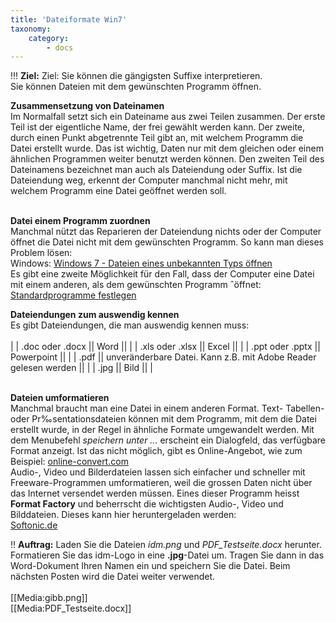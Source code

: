 ```yaml
---
title: 'Dateiformate Win7'
taxonomy:
    category:
        - docs
---
```


!!! **Ziel:** Ziel: Sie können die gängigsten Suffixe interpretieren.<br>Sie können Dateien mit dem gewünschten Programm öffnen.

**Zusammensetzung von Dateinamen**<br>
Im Normalfall setzt sich ein Dateiname aus zwei Teilen zusammen. Der erste Teil ist der eigentliche Name, der frei gewählt werden kann. Der zweite, durch einen Punkt abgetrennte Teil gibt an, mit welchem Programm die Datei erstellt wurde. Das ist wichtig, Daten nur mit dem gleichen oder einem ähnlichen Programmen weiter benutzt werden können. Den zweiten Teil des Dateinamens bezeichnet man auch als Dateiendung oder Suffix. Ist die Dateiendung weg, erkennt der Computer manchmal nicht mehr, mit welchem Programm eine Datei geöffnet werden soll. <br><br>

**Datei einem Programm zuordnen**<br>
Manchmal nützt das Reparieren der Dateiendung nichts oder der Computer öffnet die Datei nicht mit dem gewünschten Programm. So kann man dieses Problem lösen:<br>
Windows: [Windows 7 - Dateien eines unbekannten Typs öffnen](https://www.youtube.com/watch?v=-5f7TRTI_Ck)<br> Es gibt eine zweite Möglichkeit für den Fall, dass der Computer eine Datei mit einem anderen, als dem gewünschten Programm ˆöffnet: [Standardprogramme festlegen](https://www.youtube.com/watch?v=Gcy-XiwtIsc|)

**Dateiendungen zum auswendig kennen**<br>
Es gibt Dateiendungen, die man auswendig kennen muss:<br><br>
|
| .doc oder .docx || Word ||
|
| .xls oder .xlsx || Excel ||
|
| .ppt oder .pptx || Powerpoint ||
|
| .pdf || unveränderbare Datei. Kann z.B. mit Adobe Reader gelesen werden ||
|
| .jpg || Bild ||
|
<br><br>
			

**Dateien umformatieren**<br>
Manchmal braucht man eine Datei in einem anderen Format. Text- Tabellen- oder Pr‰sentationsdateien können mit dem Programm, mit dem die Datei erstellt wurde, in der Regel in ähnliche Formate umgewandelt werden. Mit dem Menubefehl *speichern unter ...* erscheint ein Dialogfeld, das verfügbare Format anzeigt. Ist das nicht möglich, gibt es Online-Angebot, wie zum Beispiel: [online-convert.com](http://www.online-convert.com|)<br>
Audio-, Video und Bilderdateien lassen sich einfacher und schneller mit Freeware-Programmen umformatieren, weil die grossen Daten nicht über das Internet versendet werden müssen. Eines dieser Programm heisst **Format Factory** und beherrscht die wichtigsten Audio-, Video und Bilddateien. Dieses kann hier heruntergeladen werden:<br> [Softonic.de](http://format-factory.de.softonic.com|)<br>

!! **Auftrag:** Laden Sie die Dateien *idm.png* und *PDF_Testseite.docx* herunter. Formatieren Sie das idm-Logo in eine **.jpg**-Datei um. Tragen Sie dann in das Word-Dokument Ihren Namen ein und speichern Sie die Datei. Beim nächsten Posten wird die Datei weiter verwendet.<br><br>
[[Media:gibb.png]]<br>
[[Media:PDF_Testseite.docx]]<br><br>





